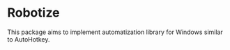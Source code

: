 # Robotize

This package aims to implement automatization library for Windows similar to AutoHotkey.